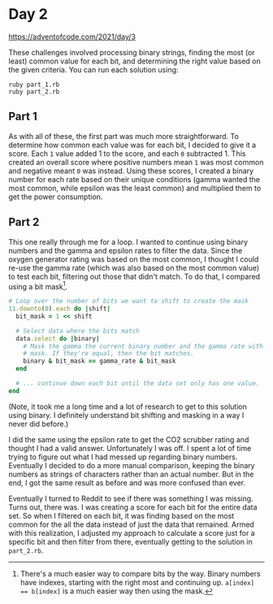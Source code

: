 # Day 2

https://adventofcode.com/2021/day/3

These challenges involved processing binary strings, finding the most (or least) common value for each bit, and determining the right value based on the given criteria. You can run each solution using:

```
ruby part_1.rb
ruby part_2.rb
```

## Part 1

As with all of these, the first part was much more straightforward. To determine how common each value was for each bit, I decided to give it a score. Each `1` value added 1 to the score, and each `0` subtracted 1. This created an overall score where positive numbers mean `1` was most common and negative meant `0` was instead. Using these scores, I created a binary number for each rate based on their unique conditions (gamma wanted the most common, while epsilon was the least common) and multiplied them to get the power consumption.

## Part 2

This one really through me for a loop. I wanted to continue using binary numbers and the gamma and epsilon rates to filter the data. Since the oxygen generator rating was based on the most common, I thought I could re-use the gamma rate (which was also based on the most common value) to test each bit, filtering out those that didn't match. To do that, I compared using a bit mask[^1].

[^1]: There's a much easier way to compare bits by the way. Binary numbers have indexes, starting with the right most and continuing up. `a[index] == b[index]` is a much easier way then using the mask.

```ruby
# Loop over the number of bits we want to shift to create the mask
11.downto(0).each do |shift|
  bit_mask = 1 << shift

  # Select data where the bits match
  data.select do |binary|
    # Mask the gamma the current binary number and the gamma rate with the bit
    # mask. If they're equal, then the bit matches.
    binary & bit_mask == gamma_rate & bit_mask
  end

  # ... continue down each bit until the data set only has one value.
end
```

(Note, it took me a long time and a lot of research to get to this solution using binary. I definitely understand bit shifting and masking in a way I never did before.)

I did the same using the epsilon rate to get the CO2 scrubber rating and thought I had a valid answer. Unfortunately I was off. I spent a lot of time trying to figure out what I had messed up regarding binary numbers. Eventually I decided to do a more manual comparison, keeping the binary numbers as strings of characters rather than an actual number. But in the end, I got the same result as before and was more confused than ever.

Eventually I turned to Reddit to see if there was something I was missing. Turns out, there was. I was creating a score for each bit for the entire data set. So when I filtered on each bit, it was finding based on the most common for the all the data instead of just the data that remained. Armed with this realization, I adjusted my approach to calculate a score just for a specific bit and then filter from there, eventually getting to the solution in `part_2.rb`.
